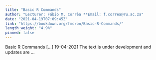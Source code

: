 ```yaml
---
title: "Basic R Commands"
author: "Lecturer: Fábio M. Corrêa **Email: f.correa@ru.ac.za"
date: "2021-04-19T07:09:45Z"
link: "https://bookdown.org/fmcron/Basic-R-Commands/"
length_weight: "4.9%"
pinned: false
---
```


Basic R Commands [...] 19-04-2021 The text is under development and updates are ...
